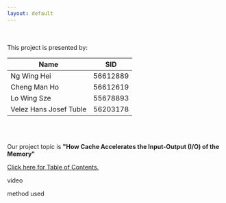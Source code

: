 ```yaml
---
layout: default
---
```

<head>
    <script>
   function greeting() {
     var firstname ;
      firstname = prompt("What is your first name?");
       firstname = firstname[0].toUpperCase() + firstname.substring(1);
 document.getElementById('message').innerHTML = 'Hello ' + firstname + '!' + ' Welcome to our project!';
}
  </script>
</head>
    
<body onload='greeting();'>
 <div id="message"></div>
 <div class="bodytext middle">
<br/><br/> This project is presented by: <br/>
<table>
    <thead>
      <tr>
        <th><b>Name</b></th>
        <th><b>SID</b></th>
      </tr>
    </thead>
    <tbody>
      <tr>
        <td>Ng Wing Hei</td>
        <td>56612889</td>
      </tr>
      <tr>
        <td>Cheng Man Ho</td>
        <td>56612619</td>
      </tr>
      <tr>
        <td>Lo Wing Sze</td>
        <td>55678893</td>
      </tr>
      <tr>
        <td>Velez Hans Josef Tuble</td>
        <td>56203178</td>
      </tr>
    </tbody>
 </table>

<br/><br/>

Our project topic is <b>"How Cache Accelerates the Input-Output (I/O) of the Memory"

</b></b>

<a href="https://cs1102proj-cache.github.io/CS1102/table_of_contents.html">Click here for <u>Table of Contents.</u></a>

video

</b></b>
method used
